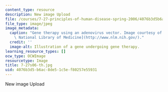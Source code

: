 ```yaml
---
content_type: resource
description: New image Upload
file: /courses/7-27-principles-of-human-disease-spring-2006/4076b3d5b6ac8de51c5ef80257e55931_7-27s06-th.jpg
file_type: image/jpeg
image_metadata:
  caption: "Gene therapy using an adenovirus vector. Image courtesy of the\_[U.S.\
    \ National Library of Medicine](http://www.nlm.nih.gov/)."
  credit: ''
  image-alt: Illustration of a gene undergoing gene therapy.
learning_resource_types: []
ocw_type: OCWImage
resourcetype: Image
title: 7-27s06-th.jpg
uid: 4076b3d5-b6ac-8de5-1c5e-f80257e55931
---
```

New image Upload

